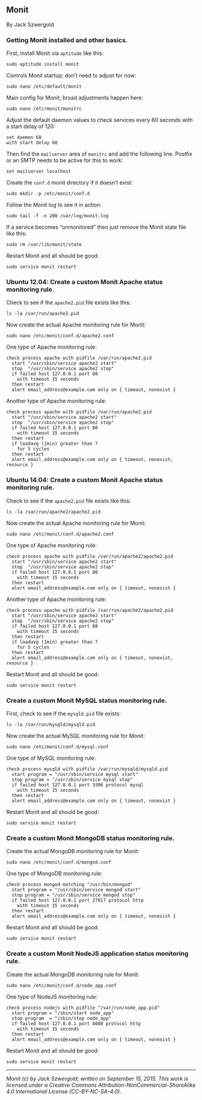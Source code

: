 ## Monit

By Jack Szwergold

### Getting Monit installed and other basics.

First, install Monit via `aptitude` like this:

    sudo aptitude install monit

Controls Monit startup; don’t need to adjust for now:

    sudo nano /etc/default/monit

Main config for Monit; broad adjustments happen here:

    sudo nano /etc/monit/monitrc

Adjust the default daemon values to check services every 60 seconds with a start delay of 120:

	set daemon 60
	with start delay 60

Then find the `mailserver` area of `monitrc` and add the following line. Postfix or an SMTP needs to be active for this to work:

    set mailserver localhost

Create the `conf.d` monit directory if it doesn’t exist:

	sudo mkdir -p /etc/monit/conf.d

Follow the Monit log to see it in action:

    sudo tail -f -n 200 /var/log/monit.log

If a service becomes “unmonitored” then just remove the Monit state file like this:

    sudo rm /var/lib/monit/state

Restart Monit and all should be good:

    sudo service monit restart

### Ubuntu 12.04: Create a custom Monit Apache status monitoring rule.

Check to see if the `apache2.pid` file exists like this:

    ls -la /var/run/apache2.pid

Now create the actual Apache monitoring rule for Monit:

    sudo nano /etc/monit/conf.d/apache2.conf

One type of Apache monitoring rule:

	check process apache with pidfile /var/run/apache2.pid
      start "/usr/sbin/service apache2 start"
      stop  "/usr/sbin/service apache2 stop"
      if failed host 127.0.0.1 port 80
        with timeout 15 seconds
      then restart
      alert email_address@example.com only on { timeout, nonexist }

Another type of Apache monitoring rule:

	check process apache with pidfile /var/run/apache2.pid
      start "/usr/sbin/service apache2 start"
      stop  "/usr/sbin/service apache2 stop"
      if failed host 127.0.0.1 port 80
        with timeout 15 seconds
      then restart
      if loadavg (1min) greater than 7
        for 5 cycles
      then restart
      alert email_address@example.com only on { timeout, nonexist, resource }

### Ubuntu 14.04: Create a custom Monit Apache status monitoring rule.
	
Check to see if the `apache2.pid` file exists like this:

    ls -la /var/run/apache2/apache2.pid

Now create the actual Apache monitoring rule for Monit:

    sudo nano /etc/monit/conf.d/apache2.conf

One type of Apache monitoring rule:

	check process apache with pidfile /var/run/apache2/apache2.pid
      start "/usr/sbin/service apache2 start"
      stop  "/usr/sbin/service apache2 stop"
      if failed host 127.0.0.1 port 80
        with timeout 15 seconds
      then restart
      alert email_address@example.com only on { timeout, nonexist }

Another type of Apache monitoring rule:

	check process apache with pidfile /var/run/apache2/apache2.pid
      start "/usr/sbin/service apache2 start"
      stop  "/usr/sbin/service apache2 stop"
      if failed host 127.0.0.1 port 80
        with timeout 15 seconds
      then restart
      if loadavg (1min) greater than 7
        for 5 cycles
      then restart
      alert email_address@example.com only on { timeout, nonexist, resource }
	
Restart Monit and all should be good:

    sudo service monit restart

### Create a custom Monit MySQL status monitoring rule.

First, check to see if the `mysqld.pid` file exists:

    ls -la /var/run/mysqld/mysqld.pid

Now create the actual MySQL monitoring rule for Monit:

    sudo nano /etc/monit/conf.d/mysql.conf

One type of MySQL monitoring rule:

	check process mysqld with pidfile /var/run/mysqld/mysqld.pid
	  start program = "/usr/sbin/service mysql start"
	  stop program = "/usr/sbin/service mysql stop"
	  if failed host 127.0.0.1 port 3306 protocol mysql
	    with timeout 15 seconds
	  then restart
	  alert email_address@example.com only on { timeout, nonexist }

Restart Monit and all should be good:

    sudo service monit restart

### Create a custom Monit MongoDB status monitoring rule.

Create the actual MongoDB monitoring rule for Monit:

    sudo nano /etc/monit/conf.d/mongod.conf

One type of MongoDB monitoring rule:

	check process mongod matching "/usr/bin/mongod"
	  start program = "/usr/sbin/service mongod start"
	  stop program = "/usr/sbin/service mongod stop"
	  if failed host 127.0.0.1 port 27017 protocol http
	    with timeout 15 seconds
	  then restart
	  alert email_address@example.com only on { timeout, nonexist }

Restart Monit and all should be good:

    sudo service monit restart

### Create a custom Monit NodeJS application status monitoring rule.

Create the actual MongoDB monitoring rule for Monit:

    sudo nano /etc/monit/conf.d/node_app.conf

One type of NodeJS monitoring rule:

	check process nodejs with pidfile "/var/run/node_app.pid"
	  start program = "/sbin/start node_app"
	  stop program  = "/sbin/stop node_app"
	  if failed host 127.0.0.1 port 8080 protocol http
        with timeout 15 seconds
      then restart
      alert email_address@example.com only on { timeout, nonexist }

Restart Monit and all should be good:

    sudo service monit restart

***

*Monit (c) by Jack Szwergold; written on September 15, 2015. This work is licensed under a Creative Commons Attribution-NonCommercial-ShareAlike 4.0 International License (CC-BY-NC-SA-4.0).*